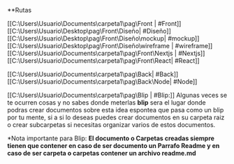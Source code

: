 **Rutas

[[C:\Users\Usuario\Documents\carpeta1\pag\Front | #Front]] 
	[[C:\Users\Usuario\Desktop\pag\Front\Diseño| #Diseño]]
		[[C:\Users\Usuario\Desktop\pag\Front\Diseño\mockup| #mockup]]
		[[C:\Users\Usuario\Desktop\pag\Front\Diseño\wireframe | #wireframe]]
	[[C:\Users\Usuario\Documents\carpeta1\pag\Front\Nextjs | #Nextjs]] 
	[[C:\Users\Usuario\Documents\carpeta1\pag\Front\React| #React]]
	
[[C:\Users\Usuario\Documents\carpeta1\pag\Back| #Back]] 
	[[C:\Users\Usuario\Documents\carpeta1\pag\Back\Node| #Node]] 
	
[[C:\Users\Usuario\Documents\carpeta1\pag\Blip | #Blip:]] 
Algunas veces se te ocurren cosas y no sabes donde meterlas **blip** sera el lugar donde podras crear documentos sobre esta idea espontea que pasa como un blip por tu mente, si a si lo deseas puedes crear documentos en su carpeta raiz o crear subcarpetas si necesitas organizar varios de estos documentos. 

*Nota importante para Blip: **El documento o Carpetas creadas siempre tienen que contener en caso de ser documento un Parrafo Readme y en caso de ser carpeta o carpetas contener un archivo readme.md**